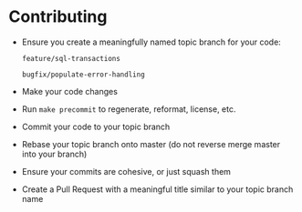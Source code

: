 # Contributing

- Ensure you create a meaningfully named topic branch for your code:

  `feature/sql-transactions`

  `bugfix/populate-error-handling`

- Make your code changes

- Run `make precommit` to regenerate, reformat, license, etc.

- Commit your code to your topic branch

- Rebase your topic branch onto master (do not reverse merge master into your branch)

- Ensure your commits are cohesive, or just squash them

- Create a Pull Request with a meaningful title similar to your topic branch name
